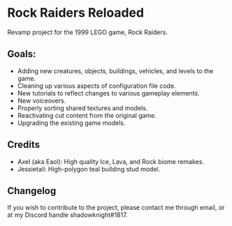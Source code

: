 # Rock Raiders Reloaded
Revamp project for the 1999 LEGO game, Rock Raiders.

Goals:
--------------
- Adding new creatures, objects, buildings, vehicles, and levels to the game.
- Cleaning up various aspects of configuration file code.
- New tutorials to reflect changes to various gameplay elements.
- New voiceovers.
- Properly sorting shared textures and models.
- Reactivating cut content from the original game.
- Upgrading the existing game models.


Credits
--------------
- Axel (aka Eaol): High quality Ice, Lava, and Rock biome remakes.
- Jessietail: High-polygon teal building stud model.

Changelog
--------------


If you wish to contribute to the project, please contact me through email, or at my Discord handle shadowknight#1817.